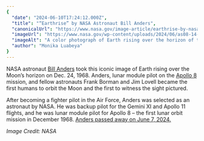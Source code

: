 ```yaml
---
{
  "date": "2024-06-10T17:24:12.000Z",
  "title": "“Earthrise” by NASA Astronaut Bill Anders",
  "canonicalUrl": "https://www.nasa.gov/image-article/earthrise-by-nasa-astronaut-bill-anders/",
  "imageUrl": "https://www.nasa.gov/wp-content/uploads/2024/06/as08-14-2383orig.jpg",
  "imageAlt": "A color photograph of Earth rising over the horizon of the Moon, as seen from the Apollo 8 spacecraft. The Moon's horizon is a dull gray, covering the bottom quarter of the image. Earth, with its blue water and white swirling clouds, is almost at the center of the image. The bottom third of Earth is not visible.",
  "author": "Monika Luabeya"
}
---
```


NASA astronaut [Bill Anders](https://www.nasa.gov/former-astronaut-william-a-anders/) took this iconic image of Earth rising over the Moon’s horizon on Dec. 24, 1968. Anders, lunar module pilot on the [Apollo 8](https://www.nasa.gov/mission/apollo-8/) mission, and fellow astronauts Frank Borman and Jim Lovell became the first humans to orbit the Moon and the first to witness the sight pictured.

After becoming a fighter pilot in the Air Force, Anders was selected as an astronaut by NASA. He was backup pilot for the Gemini XI and Apollo 11 flights, and he was lunar module pilot for Apollo 8 – the first lunar orbit mission in December 1968. [Anders passed away on June 7, 2024.](https://www.nasa.gov/news-release/nasa-administrator-remembers-apollo-astronaut-williams-anders/)

_Image Credit: NASA_

